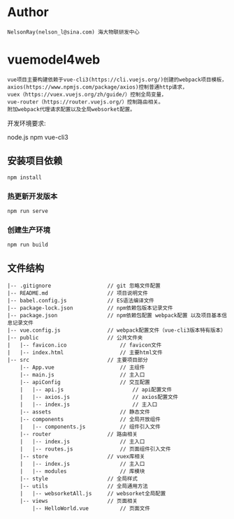 # Author
    NelsonRay(nelson_l@sina.com) 海大物联研发中心
# vuemodel4web
    vue项目主要构建依赖于vue-cli3(https://cli.vuejs.org/)创建的webpack项目模板，
    axios(https://www.npmjs.com/package/axios)控制普通http请求，
    vuex（https://vuex.vuejs.org/zh/guide/）控制全局变量，
    vue-router（https://router.vuejs.org/）控制路由相关。
    附加webpack代理请求配置以及全局websorket配置。

开发环境要求:

node.js npm  vue-cli3


## 安装项目依赖
```
npm install
```

### 热更新开发版本
```
npm run serve
```

### 创建生产环境
```
npm run build
```

## 文件结构

    |-- .gitignore                  // git 忽略文件配置
    |-- README.md                   // 项目说明文件
    |-- babel.config.js             // ES语法编译文件
    |-- package-lock.json           // npm依赖包版本记录文件
    |-- package.json                // npm依赖包配置 webpack配置 以及项目基本信息记录文件
    |-- vue.config.js               // webpack配置文件（vue-cli3版本特有版本）
    |-- public                      // 公共文件夹
    |   |-- favicon.ico                 // favicon文件
    |   |-- index.html                  // 主要html文件
    |-- src                         // 主要项目部分  
        |-- App.vue                     // 主组件
        |-- main.js                     // 主入口
        |-- apiConfig                   // 交互配置
        |   |-- api.js                      // api配置文件
        |   |-- axios.js                    // axios配置文件
        |   |-- index.js                    // 主入口
        |-- assets                      // 静态文件
        |-- components                  // 全局开放组件
        |   |-- components.js           // 组件引入文件
        |-- router                  // 路由相关
        |   |-- index.js                // 主入口
        |   |-- routes.js               // 页面组件引入文件
        |-- store                   // vuex库相关
        |   |-- index.js                // 主入口
        |   |-- modules                 // 库模块
        |-- style                   // 全局样式
        |-- utils                   // 全局通用方法
        |   |-- websorketAll.js     // websorket全局配置
        |-- views                   // 页面相关
            |-- HelloWorld.vue          // 页面文件
